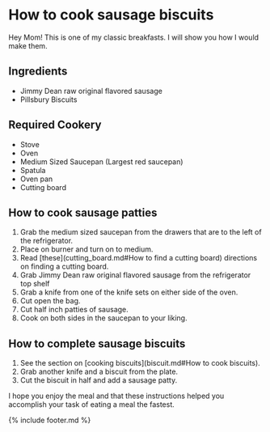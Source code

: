 # How to cook sausage biscuits

Hey Mom! This is one of my classic breakfasts. I will show you how I would make them.

## Ingredients

-   Jimmy Dean raw original flavored sausage
-   Pillsbury Biscuits

## Required Cookery

-   Stove
-   Oven
-   Medium Sized Saucepan (Largest red saucepan)
-   Spatula
-   Oven pan
-   Cutting board

## How to cook sausage patties

1.  Grab the medium sized saucepan from the drawers that are to the left of the refrigerator.
2.  Place on burner and turn on to medium.
3.  Read [these](cutting_board.md#How to find a cutting board) directions on finding a cutting board.
4.  Grab Jimmy Dean raw original flavored sausage from the refrigerator top shelf
5.  Grab a knife from one of the knife sets on either side of the oven.
6.  Cut open the bag.
7.  Cut half inch patties of sausage.
8.  Cook on both sides in the saucepan to your liking.

## How to complete sausage biscuits

1.  See the section on [cooking biscuits](biscuit.md#How to cook biscuits).
2.  Grab another knife and a biscuit from the plate.
3.  Cut the biscuit in half and add a sausage patty.

I hope you enjoy the meal and that these instructions helped you accomplish your task of eating a meal the fastest.

{% include footer.md %}
